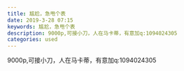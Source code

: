 ```yaml
---
title: 尴尬，急甩个表
date: 2019-3-28 07:15
keywords: 尴尬，急甩个表
description: 9000p,可接小刀，人在马卡蒂，有意加q:1094024305
categories: used
---
```

<td class="t_f" id="postmessage_3325360">

<img alt="" border="0" class="zoom" data-cf-modified-6613460b6c5d89d9099b2498-="" file="http://www.flw.ph/data/appbyme/upload/image/201903/28/06foxHZsYqeq.jpg" id="aimg_W3YFF" lazyloadthumb="1" onclick="" onmouseover="" src="http://www.flw.ph/data/appbyme/upload/image/201903/28/06foxHZsYqeq.jpg"/><br/>
<img alt="" border="0" class="zoom" data-cf-modified-6613460b6c5d89d9099b2498-="" file="http://www.flw.ph/data/appbyme/upload/image/201903/28/DMfWZOZRu2Vj.jpg" id="aimg_lNHnn" lazyloadthumb="1" onclick="" onmouseover="" src="http://www.flw.ph/data/appbyme/upload/image/201903/28/DMfWZOZRu2Vj.jpg"/><br/>
9000p,可接小刀，人在马卡蒂，有意加q:1094024305<br/>
</td>
